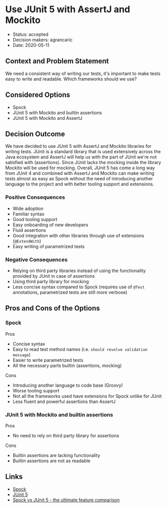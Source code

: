 # Use JUnit 5 with AssertJ and Mockito

- Status: accepted
- Decision makers: agrancaric
- Date: 2020-05-11

## Context and Problem Statement

We need a consistent way of writing our tests, it's important to make tests easy to write and readable. Which frameworks should we use?

## Considered Options

- Spock
- JUnit 5 with Mockito and builtin assertions
- JUnit 5 with Mockito and AssertJ

## Decision Outcome

We have decided to use JUnit 5 with AssertJ and Mockito libraries for writing tests. JUnit is a standard library that is used extensively across the Java ecosystem and AssertJ will help us with the
part of JUnit we're not satisfied with (assertions). Since JUnit lacks the mocking inside the library Mockito will be used for mocking. Overall, JUnit 5 has come a long way from JUnit 4 and combined
with AssertJ and Mockito can make writing tests almost as easy as Spock without the need of introducing another language to the project and with better tooling support and extensions.

### Positive Consequences

- Wide adoption
- Familiar syntax
- Good tooling support
- Easy onboarding of new developers
- Fluid assertions
- Good integration with other libraries through use of extensions (`@ExtendWith`)
- Easy writing of parametrized tests

### Negative Consequences

- Relying on third party libraries instead of using the functionality provided by JUnit in case of assertions
- Using third party library for mocking
- Less concise syntax compared to Spock (requires use of `@Test` annotations, parametrized tests are still more verbose)

## Pros and Cons of the Options

### Spock

Pros
- Concise syntax
- Easy to read test method names (i.e. `should revolve validation message`)
- Easier to write parametrized tests
- All the necessary parts builtin (assertions, mocking)

Cons
- Introducing another language to code base (Groovy)
- Worse tooling support
- Not all the frameworks used have extensions for Spock unlike for JUnit
- Less fluent and powerful assertions than AssertJ

### JUnit 5 with Mockito and builtin assertions

Pros
- No need to rely on third party library for assertions

Cons
- Builtin assertions are lacking functionality
- Builtin assertions are not as readable

## Links

- [Spock](https://spockframework.org/)
- [JUnit 5](https://junit.org/junit5/)
- [Spock vs JUnit 5 - the ultimate feature comparison](https://blog.solidsoft.pl/2020/04/15/spock-vs-junit-5-the-ultimate-feature-comparison/)
